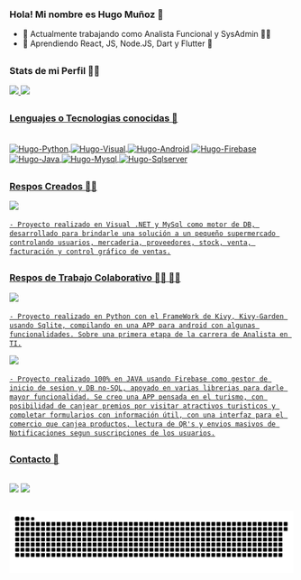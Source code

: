 ### Hola! Mi nombre es Hugo Muñoz 👋

- 🔭 Actualmente trabajando como Analista Funcional y SysAdmin 🧙‍♂️
- 🌱 Aprendiendo React, JS, Node.JS, Dart y Flutter 🦾

##

### Stats de mi Perfil 🧑‍💻

<div>
  <a href="https://https://github.com/bionet930">
  <img height="160em" src="https://github-readme-stats.vercel.app/api?username=bionet930&show_icons=true&theme=dark&include_all_commits=true&count_private=true"/>
  <img height="160em" src="https://github-readme-stats.vercel.app/api/top-langs/?username=bionet930&layout=compact&langs_count=28&theme=dark&count_private=true"/>
  
</div>

  ##
  
  ### Lenguajes o Tecnologias conocidas 🤖
  
  <div style="display: inline_block"><br>
    <img align="center" alt="Hugo-Python" height="70" width="80" src="https://cdn.jsdelivr.net/gh/devicons/devicon/icons/python/python-original-wordmark.svg">
    <img align="center" alt="Hugo-Visual" height="70" width="80" src="https://cdn.jsdelivr.net/gh/devicons/devicon/icons/dot-net/dot-net-plain-wordmark.svg">
    <img align="center" alt="Hugo-Android" height="70" width="80" src="https://cdn.jsdelivr.net/gh/devicons/devicon/icons/android/android-original-wordmark.svg">
    <img align="center" alt="Hugo-Firebase" height="70" width="80" src="https://cdn.jsdelivr.net/gh/devicons/devicon/icons/firebase/firebase-plain-wordmark.svg">
    <img align="center" alt="Hugo-Java" height="70" width="80" src="https://cdn.jsdelivr.net/gh/devicons/devicon/icons/java/java-original-wordmark.svg">
    <img align="center" alt="Hugo-Mysql" height="70" width="80"  src="https://cdn.jsdelivr.net/gh/devicons/devicon/icons/mysql/mysql-original-wordmark.svg">
    <img align="center" alt="Hugo-Sqlserver" height="70" width="80"  src="https://img.icons8.com/color/50/000000/microsoft-sql-server.png">
  
  </div>
  
  ##
  
  ### Respos Creados 👷‍♂️
  
  <div>
    <a href="https://github.com/bionet930/Sin_CopyRight-El_Dorado">
    <img height="140em" src="https://github-readme-stats.vercel.app/api/pin/?username=bionet930&repo=Sin_CopyRight-El_Dorado&theme=dark&langs_count=12"/>
  </div>
    
    - Proyecto realizado en Visual .NET y MySql como motor de DB, desarrollado para brindarle una solución a un pequeño supermercado controlando usuarios, mercaderia, proveedores, stock, venta, facturación y control gráfico de ventas.
  
  
  ##
  
  ### Respos de Trabajo Colaborativo 👨‍💻 👩‍💻
  
  <div>
    <a href="https://github.com/bionet930/TurIT-1_ra_Etapa">
       <img height="130em" src="https://github-readme-stats.vercel.app/api/pin/?username=bionet930&repo=TurIT-1_ra_Etapa&theme=dark&langs_count=14&count_private=true"/>
  </div>
    
    - Proyecto realizado en Python con el FrameWork de Kivy, Kivy-Garden usando Sqlite, compilando en una APP para android con algunas funcionalidades. Sobre una primera etapa de la carrera de Analista en TI.
      
  <div>
    <a href="https://github.com/WEST-IT/Proy-2-do-Bit">
      <img height="160em" src="https://github-readme-stats.vercel.app/api/pin/?username=bionet930&repo=TurIT-Proyecto_Bit_2_do&theme=dark&langs_count=14&count_private=true"/>
  </div>
  
    - Proyecto realizado 100% en JAVA usando Firebase como gestor de inicio de sesion y DB no-SQL, apoyado en varias librerias para darle mayor funcionalidad. Se creo una APP pensada en el turismo, con posibilidad de canjear premios por visitar atractivos turisticos y completar formularios con información útil, con una interfaz para el comercio que canjea productos, lectura de QR's y envios masivos de Notificaciones segun suscripciones de los usuarios.
    
  ##
  
  ### Contacto 📧
  
  <div style="display: inline_block"><br>
    <a href = "mailto:bionet930@gmail.com"><img src="https://img.shields.io/badge/-Gmail-%23333?style=for-the-badge&logo=gmail&logoColor=red" target="_blank"></a>
    <a href="https://www.linkedin.com/in/hugomunoz7341" target="_blank"><img src="https://img.shields.io/badge/-LinkedIn-%230077B5?style=for-the-badge&logo=linkedin&logoColor=white" target="_blank"></a>
    
  </div>
  
  ##
  

![Snake animation](https://github.com/bionet930/bionet930/blob/output/github-contribution-grid-snake.svg)

    
  
